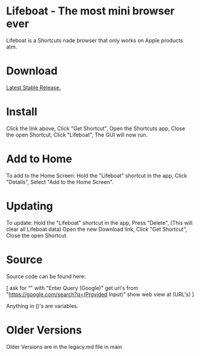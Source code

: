 # Lifeboat - The most mini browser ever  

Lifeboat is a Shortcuts nade browser that only works on Apple products atm.

# Download
<a  href="https://www.icloud.com/shortcuts/b688fe5b7c094572b36d10aaeb3b19e0">Latest Stable Release. </a>






# Install
Click the link above,
Click "Get Shortcut",
Open the Shortcuts app,
Close the open Shortcut,
Click "Lifeboat",
The GUI will now run.

# Add to Home
To add to the Home Screen:
Hold the "Lifeboat" shortcut in the app,
Click "Details",
Select "Add to the Home Screen".

# Updating
To update:
Hold the "Lifeboat" shortcut in the app,
Press "Delete",
(This will clear all Lifeboat data)
Open the new Download link,
Click "Get Shortcut",
Close the open Shortcut.

# Source
Source code can be found here:

[ ask for "" with "Enter Query (Google)"
 get url's from "https://google.com/search?q=(Provided Input)"
show web view at (URL's) ]

Anything in ()'s are variables.

# Older Versions
Older Versions are in the legacy.md file in main
